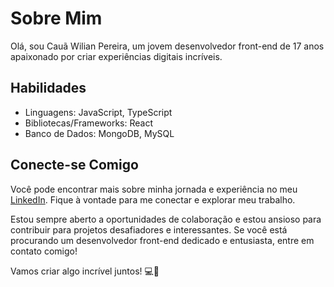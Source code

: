 # Sobre Mim

Olá, sou Cauã Wilian Pereira, um jovem desenvolvedor front-end de 17 anos apaixonado por criar experiências digitais incríveis. 

## Habilidades

- Linguagens: JavaScript, TypeScript
- Bibliotecas/Frameworks: React
- Banco de Dados: MongoDB, MySQL

## Conecte-se Comigo

Você pode encontrar mais sobre minha jornada e experiência no meu [LinkedIn](https://www.linkedin.com/in/cau%C3%A3-wilian-a08313224/). Fique à vontade para me conectar e explorar meu trabalho.

Estou sempre aberto a oportunidades de colaboração e estou ansioso para contribuir para projetos desafiadores e interessantes. Se você está procurando um desenvolvedor front-end dedicado e entusiasta, entre em contato comigo!

Vamos criar algo incrível juntos! 💻🚀
